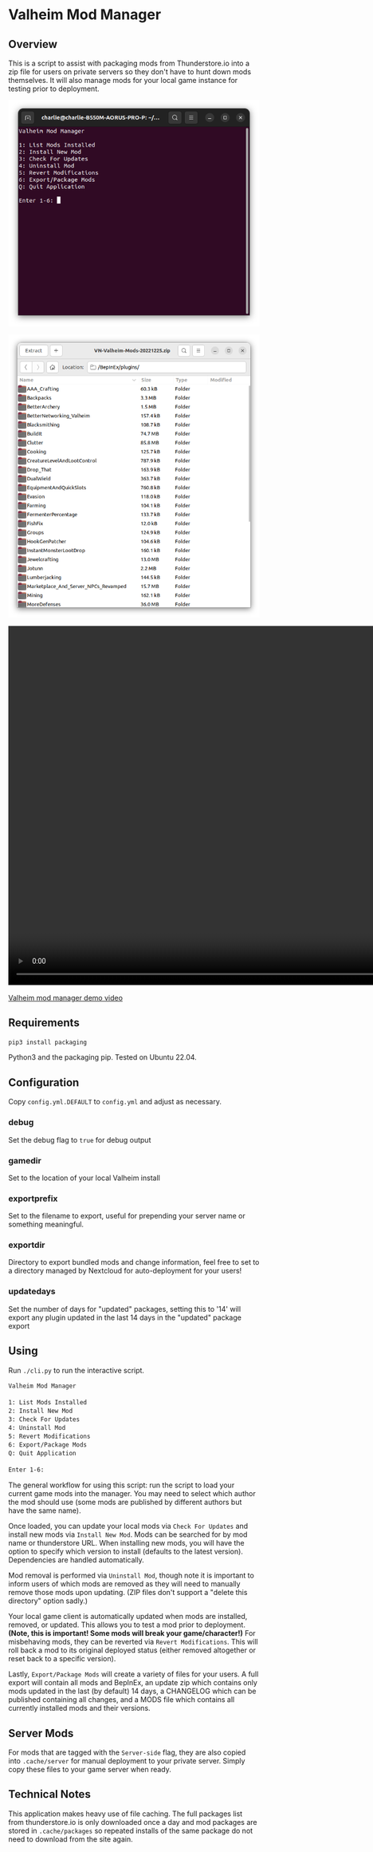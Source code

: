# Valheim Mod Manager

## Overview

This is a script to assist with packaging mods from Thunderstore.io into a zip file for users on private servers so they don't have to hunt down mods themselves.  It will also manage mods for your local game instance for testing prior to deployment.

![Application UI](screenshot-ui.png)

![Resulting ZIP](screenshot-zip.png)

<video width="1280" height="720" controls=true autoplay=true muted=true>
  <source src="Valheim-mod-manager-demo.webm" type="video/webm">
</video> 

[Valheim mod manager demo video](Valheim-mod-manager-demo.webm)

## Requirements

`pip3 install packaging`

Python3 and the packaging pip.  Tested on Ubuntu 22.04.

## Configuration

Copy `config.yml.DEFAULT` to `config.yml` and adjust as necessary.

### debug

Set the debug flag to `true` for debug output

### gamedir

Set to the location of your local Valheim install

### exportprefix

Set to the filename to export, useful for prepending your server name or something meaningful.

### exportdir

Directory to export bundled mods and change information, feel free to set to a directory managed by Nextcloud for auto-deployment for your users!

### updatedays

Set the number of days for "updated" packages, setting this to '14' will export any plugin updated in the last 14 days in the "updated" package export


## Using

Run `./cli.py` to run the interactive script.

```bash
Valheim Mod Manager

1: List Mods Installed
2: Install New Mod
3: Check For Updates
4: Uninstall Mod
5: Revert Modifications
6: Export/Package Mods
Q: Quit Application

Enter 1-6:
```

The general workflow for using this script: run the script to load your current game mods into the manager.  You may need to select which author the mod should use (some mods are published by different authors but have the same name).

Once loaded, you can update your local mods via `Check For Updates` and install new mods via `Install New Mod`.  Mods can be searched for by mod name or thunderstore URL.  When installing new mods, you will have the option to specify which version to install (defaults to the latest version).  Dependencies are handled automatically.

Mod removal is performed via `Uninstall Mod`, though note it is important to inform users of which mods are removed as they will need to manually remove those mods upon updating.  (ZIP files don't support a "delete this directory" option sadly.)

Your local game client is automatically updated when mods are installed, removed, or updated.  This allows you to test a mod prior to deployment.  **(Note, this is important!  Some mods will break your game/character!)**  For misbehaving mods, they can be reverted via `Revert Modifications`.  This will roll back a mod to its original deployed status (either removed altogether or reset back to a specific version).

Lastly, `Export/Package Mods` will create a variety of files for your users.  A full export will contain all mods and BepInEx, an update zip which contains only mods updated in the last (by default) 14 days, a CHANGELOG which can be published containing all changes, and a MODS file which contains all currently installed mods and their versions.


## Server Mods

For mods that are tagged with the `Server-side` flag, they are also copied into `.cache/server` for manual deployment to your private server.  Simply copy these files to your game server when ready.


## Technical Notes

This application makes heavy use of file caching.  The full packages list from thunderstore.io is only downloaded once a day and mod packages are stored in `.cache/packages` so repeated installs of the same package do not need to download from the site again.